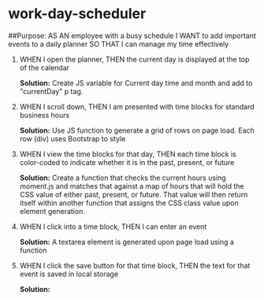 # work-day-scheduler

##Purpose:
AS AN employee with a busy schedule
I WANT to add important events to a daily planner
SO THAT I can manage my time effectively

1. WHEN I open the planner, THEN the current day is displayed at the top of the calendar
    
    **Solution:** Create JS variable for Current day time and month and add to "currentDay" p tag.

2. WHEN I scroll down, THEN I am presented with time blocks for standard business hours 
   
    **Solution:** Use JS function to generate a grid of rows on page load. Each row (div) uses Bootstrap to style

3. WHEN I view the time blocks for that day, THEN each time block is color-coded to indicate whether it is in the past, present, or future

    **Solution:** Create a function that checks the current hours using moment.js and matches that against a map of hours that will hold the CSS value of either past, present, or future. That value will then return itself within another function that assigns the CSS class value upon element generation.

4. WHEN I click into a time block, THEN I can enter an event

    **Solution:** A textarea element is generated upon page load using a function

5. WHEN I click the save button for that time block, THEN the text for that event is saved in local     storage

    **Solution:** 